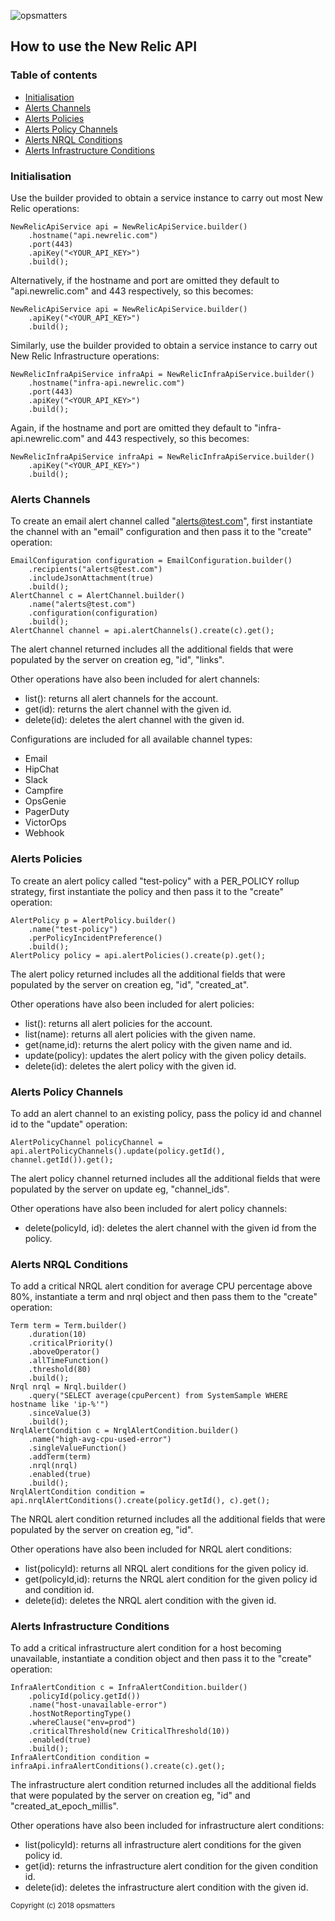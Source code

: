 ![opsmatters](https://i.imgur.com/VoLABc1.png)

## How to use the New Relic API
### Table of contents

- [Initialisation](#initialisation)
- [Alerts Channels](#alerts-channels)
- [Alerts Policies](#alerts-policies)
- [Alerts Policy Channels](#alerts-policy-channels)
- [Alerts NRQL Conditions](#alerts-nrql-conditions)
- [Alerts Infrastructure Conditions](#alerts-infrastructure-conditions)

### Initialisation

Use the builder provided to obtain a service instance to carry out most New Relic operations:
```
NewRelicApiService api = NewRelicApiService.builder()
    .hostname("api.newrelic.com")
    .port(443)
    .apiKey("<YOUR_API_KEY>")
    .build();
```
Alternatively, if the hostname and port are omitted they default to "api.newrelic.com" and 443 respectively, so this becomes:
```
NewRelicApiService api = NewRelicApiService.builder()
    .apiKey("<YOUR_API_KEY>")
    .build();
```

Similarly, use the builder provided to obtain a service instance to carry out New Relic Infrastructure operations:
```
NewRelicInfraApiService infraApi = NewRelicInfraApiService.builder()
    .hostname("infra-api.newrelic.com")
    .port(443)
    .apiKey("<YOUR_API_KEY>")
    .build();
```
Again, if the hostname and port are omitted they default to "infra-api.newrelic.com" and 443 respectively, so this becomes:
```
NewRelicInfraApiService infraApi = NewRelicInfraApiService.builder()
    .apiKey("<YOUR_API_KEY>")
    .build();
```

### Alerts Channels
To create an email alert channel called "alerts@test.com", first instantiate the channel with an "email" configuration and then pass it to the "create" operation:
```
EmailConfiguration configuration = EmailConfiguration.builder()
    .recipients("alerts@test.com")
    .includeJsonAttachment(true)
    .build();
AlertChannel c = AlertChannel.builder()
    .name("alerts@test.com")
    .configuration(configuration)
    .build();
AlertChannel channel = api.alertChannels().create(c).get();
```
The alert channel returned includes all the additional fields that were populated by the server on creation eg, "id", "links".

Other operations have also been included for alert channels:
* list(): returns all alert channels for the account.
* get(id): returns the alert channel with the given id.
* delete(id): deletes the alert channel with the given id.

Configurations are included for all available channel types:
* Email
* HipChat
* Slack
* Campfire
* OpsGenie
* PagerDuty
* VictorOps
* Webhook

### Alerts Policies
To create an alert policy called "test-policy" with a PER_POLICY rollup strategy, first instantiate the policy and then pass it to the "create" operation:
```
AlertPolicy p = AlertPolicy.builder()
    .name("test-policy")
    .perPolicyIncidentPreference()
    .build();
AlertPolicy policy = api.alertPolicies().create(p).get();
```
The alert policy returned includes all the additional fields that were populated by the server on creation eg, "id", "created_at".

Other operations have also been included for alert policies:
* list(): returns all alert policies for the account.
* list(name): returns all alert policies with the given name.
* get(name,id): returns the alert policy with the given name and id.
* update(policy): updates the alert policy with the given policy details.
* delete(id): deletes the alert policy with the given id.

### Alerts Policy Channels
To add an alert channel to an existing policy, pass the policy id and channel id to the "update" operation:
```
AlertPolicyChannel policyChannel = api.alertPolicyChannels().update(policy.getId(), channel.getId()).get();
```
The alert policy channel returned includes all the additional fields that were populated by the server on update eg, "channel_ids".

Other operations have also been included for alert policy channels:
* delete(policyId, id): deletes the alert channel with the given id from the policy.

### Alerts NRQL Conditions
To add a critical NRQL alert condition for average CPU percentage above 80%, instantiate a term and nrql object and then pass them to the "create" operation:
```
Term term = Term.builder()
    .duration(10)
    .criticalPriority()
    .aboveOperator()
    .allTimeFunction()
    .threshold(80)
    .build();
Nrql nrql = Nrql.builder()
    .query("SELECT average(cpuPercent) from SystemSample WHERE hostname like 'ip-%'")
    .sinceValue(3)
    .build();
NrqlAlertCondition c = NrqlAlertCondition.builder()
    .name("high-avg-cpu-used-error")
    .singleValueFunction()
    .addTerm(term)
    .nrql(nrql)
    .enabled(true)
    .build();
NrqlAlertCondition condition = api.nrqlAlertConditions().create(policy.getId(), c).get();
```
The NRQL alert condition returned includes all the additional fields that were populated by the server on creation eg, "id".

Other operations have also been included for NRQL alert conditions:
* list(policyId): returns all NRQL alert conditions for the given policy id.
* get(policyId,id): returns the NRQL alert condition for the given policy id and condition id.
* delete(id): deletes the NRQL alert condition with the given id.

### Alerts Infrastructure Conditions
To add a critical infrastructure alert condition for a host becoming unavailable, instantiate a condition object and then pass it to the "create" operation:
```
InfraAlertCondition c = InfraAlertCondition.builder()
    .policyId(policy.getId())
    .name("host-unavailable-error")
    .hostNotReportingType()
    .whereClause("env=prod")
    .criticalThreshold(new CriticalThreshold(10))
    .enabled(true)
    .build();
InfraAlertCondition condition = infraApi.infraAlertConditions().create(c).get();
```
The infrastructure alert condition returned includes all the additional fields that were populated by the server on creation eg, "id" and "created_at_epoch_millis".

Other operations have also been included for infrastructure alert conditions:
* list(policyId): returns all infrastructure alert conditions for the given policy id.
* get(id): returns the infrastructure alert condition for the given condition id.
* delete(id): deletes the infrastructure alert condition with the given id.

<sub>Copyright (c) 2018 opsmatters</sub>